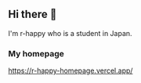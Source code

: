 ## Hi there 👋
I'm r-happy who is a student in Japan.

### My homepage
 https://r-happy-homepage.vercel.app/
